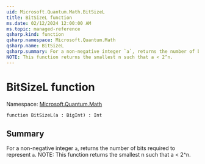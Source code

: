 ```yaml
---
uid: Microsoft.Quantum.Math.BitSizeL
title: BitSizeL function
ms.date: 02/12/2024 12:00:00 AM
ms.topic: managed-reference
qsharp.kind: function
qsharp.namespace: Microsoft.Quantum.Math
qsharp.name: BitSizeL
qsharp.summary: For a non-negative integer `a`, returns the number of bits required to represent `a`.
NOTE: This function returns the smallest n such that a < 2^n.
---
```


# BitSizeL function

Namespace: [Microsoft.Quantum.Math](xref:Microsoft.Quantum.Math)

```qsharp
function BitSizeL(a : BigInt) : Int
```

## Summary
For a non-negative integer `a`, returns the number of bits required to represent `a`.
NOTE: This function returns the smallest n such that a < 2^n.
